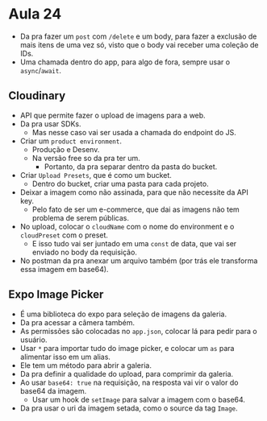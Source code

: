 # Aula 24

* Da pra fazer um `post` com `/delete` e um body, para fazer a exclusão de mais itens de uma vez só, visto que o body vai receber uma coleção de IDs.
* Uma chamada dentro do app, para algo de fora, sempre usar o `async`/`await`.

## Cloudinary
* API que permite fazer o upload de imagens para a web.
* Da pra usar SDKs.
  * Mas nesse caso vai ser usada a chamada do endpoint do JS.
* Criar um `product environment`.
  * Produção e Desenv.
  * Na versão free so da pra ter um.
    * Portanto, da pra separar dentro da pasta do bucket.
* Criar `Upload Presets`, que é como um bucket.
  * Dentro do bucket, criar uma pasta para cada projeto.
* Deixar a imagem como não assinada, para que não necessite da API key.
  * Pelo fato de ser um e-commerce, que dai as imagens não tem problema de serem públicas.
* No upload, colocar o `cloudName` com o nome do environment e o `cloudPreset` com o preset.
  * E isso tudo vai ser juntado em uma `const` de data, que vai ser enviado no body da requisição.
* No postman da pra anexar um arquivo também (por trás ele transforma essa imagem em base64).

## Expo Image Picker
* É uma biblioteca do expo para seleção de imagens da galeria.
* Da pra acessar a câmera também.
* As permissões são colocadas no `app.json`, colocar lá para pedir para o usuário.
* Usar `*` para importar tudo do image picker, e colocar um `as` para alimentar isso em um alias.
* Ele tem um método para abrir a galeria.
* Da pra definir a qualidade do upload, para comprimir da galeria.
* Ao usar `base64: true` na requisição, na resposta vai vir o valor do base64 da imagem.
  * Usar um hook de `setImage` para salvar a imagem com o base64.
* Da pra usar o uri da imagem setada, como o source da tag `Image`.
